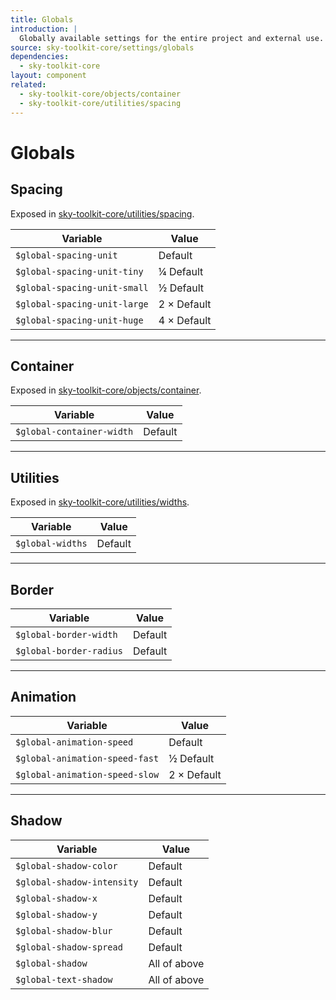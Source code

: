 ```yaml
---
title: Globals
introduction: |
  Globally available settings for the entire project and external use.
source: sky-toolkit-core/settings/globals
dependencies:
  - sky-toolkit-core
layout: component
related:
  - sky-toolkit-core/objects/container
  - sky-toolkit-core/utilities/spacing
---
```


# Globals

## Spacing

Exposed in [sky-toolkit-core/utilities/spacing](../../utilities/_spacing.scss).

| Variable                       | Value         |
|--------------------------------|---------------|
| `$global-spacing-unit`         | Default       |
| `$global-spacing-unit-tiny`    | ¼ Default     |
| `$global-spacing-unit-small`   | ½ Default     |
| `$global-spacing-unit-large`   | 2 × Default   |
| `$global-spacing-unit-huge`    | 4 × Default   |

---

## Container

Exposed in [sky-toolkit-core/objects/container](../../objects/_container.scss).

| Variable                       | Value         |
|--------------------------------|---------------|
| `$global-container-width`      | Default       |

---

## Utilities

Exposed in [sky-toolkit-core/utilities/widths](../../utilities/_widths.scss).

| Variable                       | Value         |
|--------------------------------|---------------|
| `$global-widths`               | Default       |

---

## Border

| Variable                       | Value         |
|--------------------------------|---------------|
| `$global-border-width`         | Default       |
| `$global-border-radius`        | Default       |

---

## Animation

| Variable                       | Value         |
|--------------------------------|---------------|
| `$global-animation-speed`      | Default       |
| `$global-animation-speed-fast` | ½ Default     |
| `$global-animation-speed-slow` | 2 × Default   |

---

## Shadow

| Variable                       | Value         |
|--------------------------------|---------------|
| `$global-shadow-color`         | Default       |
| `$global-shadow-intensity`     | Default       |
| `$global-shadow-x`             | Default       |
| `$global-shadow-y`             | Default       |
| `$global-shadow-blur`          | Default       | 
| `$global-shadow-spread`        | Default       |
| `$global-shadow`               | All of above  |
| `$global-text-shadow`          | All of above  |
